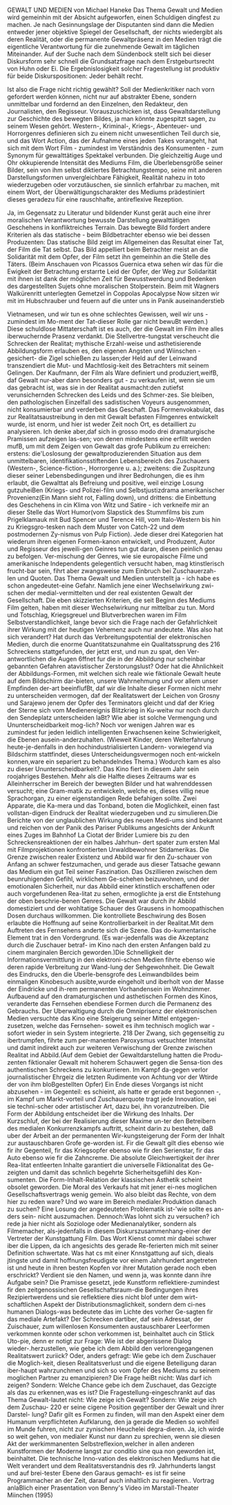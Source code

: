 GEWALT UND MEDIEN
von Michael Haneke
Das Thema Gewalt und Medien wird gemeinhin mit der Absicht aufgeworfen, einen Schuldigen dingfest zu machen. Je nach Gesinnungslage der Disputanten sind dann die Medien entweder jener objektive Spiegel der Gesellschaft, der nichts wiedergibt als deren Realität, oder die permanente Gewaltpräsenz in den Medien trägt die eigentliche Verantwortung für die zunehmende Gewalt im täglichen Miteinander. Auf der Suche nach dem Sündenbock stellt sich bei dieser Diskursform sehr schnell die Grundsatzfrage nach dem Erstgeburtsrecht von Huhn oder Ei. Die Ergebnislosigkeit solcher Fragestellung ist produktiv für beide Diskurspositionen: Jeder behält recht.

Ist also die Frage nicht richtig gewählt? Soll der Medienkritiker nach vorn gefordert werden können, nicht nur auf abstrakter Ebene, sondern unmittelbar und fordernd an den Einzelnen, den Redakteur, den Journalisten, den Regisseur. Vorauszuschicken ist, dass Gewaltdarstellung zur Geschichte des bewegten Bildes, ja man könnte zugespitzt sagen, zu seinem Wesen gehört. Western-, Kriminal-, Kriegs-, Abenteuer- und Horrorgenres definieren sich zu einem nicht unwesentlichen Teil durch sie, und das Wort Action, das der Aufnahme eines jeden Takes vorangeht, hat sich mit dem Wort Film - zumindest im Verständnis des Konsumenten - zum Synonym für gewalttätiges Spektakel verbunden. Die gleichzeitig Auge und Ohr okkupierende Intensität des Mediums Film, die Überlebensgröße seiner Bilder, sein von ihm selbst diktiertes Betrachtungstempo, seine mit anderen Darstellungsformen unvergleichbare Fähigkeit, Realität nahezu in toto wiederzugeben oder vorzutäuschen, sie sinnlich erfahrbar zu machen, mit einem Wort, der Überwältigungscharakter des Mediums prädestiniert dieses geradezu für eine rauschhafte, antireflexive Rezeption.

Ja, im Gegensatz zu Literatur und bildender Kunst gerät auch eine ihrer moralischen Verantwortung bewusste Darstellung gewalttätigen Geschehens in konfliktreiches Terrain. Das bewegte Bild fordert andere Kriterien als das statische - beim Bildbetrachter ebenso wie bei dessen Produzenten: Das statische Bild zeigt im Allgemeinen das Resultat einer Tat, der Film die Tat selbst. Das Bild appelliert beim Betrachter meist an die Solidarität mit dem Opfer, der Film setzt ihn gemeinhin an die Stelle des Täters. (Beim Anschauen von Picassos Guernica etwa sehen wir das für die Ewigkeit der Betrachtung erstarrte Leid der Opfer, der Weg zur Solidarität mit ihnen ist dank der möglichen Zeit für Bewusstwerdung und Bedenken des dargestellten Sujets ohne moralischen Stolperstein. Beim mit Wagners Walkürenritt unterlegten Gemetzel in Coppolas Apocalypse Now sitzen wir mit im Hubschrauber und feuern auf die unter uns in Panik auseinanderstieb


Vietnamesen, und wir tun es ohne schlechtes Gewissen, weil wir uns - zumindest im Mo-ment der Tat-dieser Rolle gar nicht bewuBt werden.)
Diese schuldlose Mittaterschaft ist es auch, der die Gewalt im Film ihre alles iberwuchernde Prasenz verdankt. Die Stellvertre-tungstat verscheucht die Schrecken der Realitat; mythische Erzahl-weise und asthetisierende Abbildungsform erlauben es, den eigenen Angsten und Wiinschen - gesichert- die Zigel schieBen zu lassen;der Held auf der Leinwand transzendiert die Mut- und Machtlosig-keit des Betrachters mit seinem Gelingen.
Der Kaufmann, der Film als Ware definiert und produziert,weifB, daf Gewalt nur-aber dann besonders gut - zu verkaufen ist, wenn sie um das gebracht ist, was sie in der Realitat ausmacht:den zutiefst verunsichernden Schrecken des Leids und des Schmer-zes. Sie bleiben, den pathologischen Einzelfall des sadistischen Voyeurs ausgenommen, nicht konsumierbar und verderben das Geschaft.
Das Formenvokabulat, das zur Realitatsaustreibung in den mit Gewalt befasten Filmgenres entwickelt wurde, ist enorm, und hier ist weder Zeit noch Ort, es detailliert zu analysieren. Ich denke aber,daf sich in grosso modo drei dramaturgische Pramissen aufzeigen las-sen; von denen mindestens eine erfillt werden mufB, um mit dem Zeigen von Gewalt das grofe Publikum zu erreichen:
erstens: die'Loslosung der gewaltproduzierenden Situation aus dem unmittelbaren, identifikationsstiftenden Lebensbereich des Zuschauers (Western-, Science-fiction-, Horrorgenre u. a.);
zweitens: die Zuspitzung dieser seiner Lebensbedingungen und
ihrer Bedrohungen, die es ihm erlaubt, die Gewalttat als Befreiung und positive, weil einzige Losung gutzuheiBen (Kriegs- und Polizei-film und Selbstjustizdrama amerikanischer Provenienz(Ein Mann sieht rot, Falling down), und
drittens: die Einbettung des Geschehens in cin Klima von Witz und Satire - ich verkneife mir an dieser Stelle das Wort Humor(vom Slapstick des Stummfilms bis zum Prigelklamauk mit Bud Spencer und Terence Hill, vom Italo-Western bis hin zu Kriegsgro-tesken nach dem Muster von Catch-22 und dem postmodernen Zy-nismus von Pulp Fiction).
Jede dieser drei Kategorien hat wiederum ihren eigenen Formen-kanon entwickelt, und Produzent, Autor und Regisseur des jeweili-gen Geinres tun gut daran, diesen peinlich genau zu befolgen. Ver-mischung der Genres, wie sie europaische Filme und amerikanische Independents gelegentlich versucht haben, mag ktinstlerisch frucht-bar sein, fihrt aber zwangsweise zum Einbruch bei Zuschauerzah-len und Quoten.
Das Thema Gewalt und Medien unterstellt ja - ich habe es schon angedeutet-eine Gefahr. Namlich jene einer Wechselwirkung zwi-schen der medial-vermittelten und der real existenten Gewalt der Gesellschaft.
Die eben skizzierten Kriterien, die seit Beginn des Mediums Film gelten, haben mit dieser Wechselwirkung nur mittelbar zu tun. Mord und Totschlag, Kriegsgreuel und Blutverbrechen waren im Film Selbstverstandlichkeit, lange bevor sich die Frage nach der Gefahrlichkeit ihrer Wirkung mit der heutigen Vehemenz auch nur andeutete.
Was also hat sich verandert?
Hat durch das Verbreitungspotential der elektronischen Medien,
durch die enorme Quantitatszunahme ein Qualitatssprung des
216
Schreckens stattgefunden, der jetzt erst, und nun zu spat, den Ver-antwortlichen die Augen 6ffnet fur die in der Abbildung nur scheinbar gebannten Gefahren atavistischer Zerstorungslust?
Oder hat die Ahnlichkeit der Abbildungs-Formen, mit welchen sich reale wie fiktionale Gewalt heute auf dem Bildschirm dar-bieten, unsere Wahrnehmung und vor allem unser Empfinden der-art beeinflufBt, daf wir die Inhalte dieser Formen nicht mehr zu unterscheiden vermogen, daf der Realitatswert der Leichen von Grosny und Sarajewo jenem der Opfer des Terminators gleicht und daf der Krieg der Sterne sich vom Medienereignis Blitzkrieg in Ku-weitw nur noch durch den Sendeplatz unterscheiden laBt?
Wie aber ist solche Vermengung und Ununterscheidbarkeit mog-lich? Noch vor wenigen Jahren war es zumindest fur jeden leidlich intelligenten Erwachsenen keine Schwierigkeit, die Ebenen ausein-anderzuhalten. (Wieweit Kinder, deren Welterfahrung heute-je-denfalls in den hochindustrialisierten Landern- vorwiegend via Bildschirm stattfindet, dieses Unterscheidungsvermogen noch ent-wickeln konnen,ware ein separiert zu behandelndes Thema.)
Wodurch kam es also zu dieser Ununterscheidbarkeit?.
Das Kino fiert in diesem Jahr sein roojahriges Bestehen. Mehr als die Halfte dieses Zeitraums war es Alleinherrscher im Bereich der bewegten Bilder und hat wahrenddessen versucht; eine Gram-matik zu entwickeln, welche es, dieses villig neue Sprachorgan, zu einer eigenstandigen Rede befahigen sollte. Zwei Apparate, die Ka-mera und das Tonband, boten die Moglichkeit, einen fast vollstan-digen Eindruck der Realitat wiederzugeben und zu simulieren.Die Berichte von der unglaublichen Wirkung des neuen Medi-ums sind bekannt und reichen von der Panik des Pariser Publikums angesichts der Ankunft eines Zuges im Bahnhof La Ciotat der Brider Lumiere bis zu den Schreckensreaktionen der ein halbes Jahrhun-
dert spater zum ersten Mal mit Filmprojektionen konfrontierten
Urwaldbewohner Stidamerikas.
Die Grenze zwischen realer Existenz und Abbild war fir den Zu-schauer von Anfang an schwer festzumachen, und gerade aus dieser Tatsache gewann das Medium ein gut Teil seiner Faszination. Das Oszillieren zwischen dem beunruhigenden Gefihl, wirklichem Ge-schehen beizuwohnen, und der emotionalen Sicherheit, nur das Abbild einer ktinstlich erschaffenen oder auch vorgefundenen Rea-litat zu sehen, ermoglichte ja erst die Entstehung der oben beschrie-benen Genres. Die Gewalt war durch ihr Abbild domestiziert und der wohltatige Schauer des Grausens in homoopathischen Dosen durchaus willkommen. Die kontrolliete Beschwirung des Bosen erlaubte die Hoffnung auf seine Kontrollierbarkeit in der Realitat.Mit dem Auftreten des Fernsehens anderte sich die Szene. Das do-kumentarische Element trat in den Vordergrund. (Es war-jedenfalls was die Akzeptanz durch die Zuschauer betraf- im Kino nach den ersten Anfangen bald zu cinem marginalen Bercich geworden.)Die Schnelligkeit der Informationsvermittlung in den elektroni-schen Medien fihrte ebenso wie deren rapide Verbreitung zur Wand-lung der Sehgewohnheit. Die Gewalt des Eindrucks, den die Uberle-bensgrofe des Leinwandbildes beim einmaligen Kinobesuch ausibte,wurde eingeholt und iberholt von der Masse der Eindricke und ih-rem permanenten Vorhandensein im Wohnzimmer.
Aufbauend auf den dramaturgischen und asthetischen Formen des Kinos, veranderte das Fernsehen ebendiese Formen durch die Permanenz des Gebrauchs.
Der Uberwaltigung durch die Omniprisenz der elektronischen Medien versuchte das Kino eine Steigerung seiner Mittel entgegen-zusetzen, welche das Fernsehen- soweit es ihm technisch moglich war - sofort wieder in sein System integrierte.
218
Der Zwang, sich gegenseitig zu ibertrumpfen, fihrte zum per-manenten Paroxysmus vetsuchter Intensitat und damit indirekt auch zur weiteren Verwischung der Grenze zwischen Realitat ind Abbild.(Auf dem Gebiet der Gewaltdarstellung hatten die Produ-zenten fiktionaler Gewalt mit hoherem Schauwert gegen die Sensa-tion des authentischen Schreckens zu konkurrieren. Im Kampf da-gegen verlor journalistischer Ehrgeiz die letzten Rudimente von Achtung vor der Wtirde der von ihm bloBgestellten Opfer) Ein Ende dieses Vorgangs ist nicht abzusehen - im Gegenteil: es schieint, als hatte er gerade erst begonnen -, im Kampf um Markt-vorteil und Zuschauerquote tragt jede Innovation, sei sie techni-scher oder artistischer Art, dazu bei, ihn voranzutreiben.
Die Form der Abbildung entscheidet iber die Wirkung des Inhalts. Der Kurzschluf, der bei der Realisierung dieser Maxime un-ter den Betreibern des medialen Konkurrenzkampfs auftritt, scheint darin zu bestehen, daB uber der Arbeit an der permanenten Wir-kungsteigerung der Form der Inhalt zur austauschbaren Grofe ge-worden ist. Fir die Gewalt gilt dies ebenso wie fir ihr Gegenteil, fir das Kriegsopfer ebenso wie fir den Serienstar, fir das Auto ebenso wie fir die Zahncreme. Die absolute Gleichwertigkeit der ihrer Rea-litat entleerten Inhalte garantiert die universelle Fiktionalitat des Ge-zeigten und damit das schnlich begehrte Sicherheitsgefiihl des Kon-sumenten. Die Form-Inhalt-Relation der klassischen Asthetik scheint obsolet geworden. Die Moral des Verkaufs hat mit jener ei-nes moglichen Gesellschaftsvertrags wenig gemein.
Wo also bleibt das Rechte, von dem hier zu reden ware? Und wo
ware im Bereich medialer.Produktion danach zu suchen?
Eine Losung der angedeuteten Problematik ist-'wie sollte es an-
ders sein- nicht auszumachen.
Dennoch:Was lohnt sich zu versuchen?
ich rede ja hier nicht als Soziologe oder Medienanalytiker, sondern als Filmemacher, als-jedenfalls in diesem Diskurszusammenhang-einer der Vertreter der Kunstgattung Film. Das Wort Kienst comnt mir dabei schwer iber die Lippen, da ich angesichts des gerade Re-ferierten mich mit seiner Definition schwertate. Was hat cs mit einer Knnstgattung auf sich, dieals jtingste und damit hoffnungsfreudigste vor einem Jahrhundert angetreten ist und heute in ihren besten Kopfen vor ihrer Mutation gerade noch eben erschrickt? Verdient sie den Namen, und wenn ja, was konnte dann ihre Aufgabe sein?
Die Pramisse gesetzt, jede Kunstform reflektiere-zumindest fir den zeitgenossischen Gesellschaftsraum-die Bedingungen ihres Rezipiertwerdens und sie reflektiere dies nicht blof unter dem wirt-schaftlichen Aspekt der Distributionsmaglichkeit, sondern dem ci-nes humanen Dialogs-was bedeutete das im Lichte des vorher Ge-sagten fir das mediale Artefakt?
Der Schrecken dartiber, daf sein Adressat, der Zuischauer, zum willenlosen Konsumenten austauschbarer Leerformen verkommen konnte oder schon verkommen ist, beinhaltet auch cin Stlick Uto-pie, denn er notigt zur Frage: Wie ist der abgerissene Dialog wieder-.herzustellen, wie gebe ich dem Abbild den verlorengegangenen Realitatswert zuriick?
Oder, anders gefragt: Wie gebe ich dem Zuschauer die Moglich-keit, diesen Realitatsverlust und die eigene Beteiligung daran iber-haupt wahrzunchmen und sich so vom Opfer des Mediums zu seinem moglichen Partner zu emanzipieren?
Die Frage heiBt nicht: Was darf ich zeigen? Sondern: Welche Chance gebe ich dem Zuschauet, das Gezcigte als das zu erkennen,was es ist?
Die Fragestellung-eingeschrankt auf das Thema Gewalt-lautet
nicht: Wie zeige ich Gewalt? Sondern: Wie zeige ich dem Zuschau-
220
er seine cigene Position gegentiber der Gewalt und ihrer Darstel-
lung?
Dafir gilt es Formen zu finden, will man den Aspekt einer dem Humanum verpflichteten Aufklarung, den ja gerade die Medien so wohlfeil im Munde fuhren, nicht zur zynischen Heuchelei degra-dieren.
Ja, ich wirde so weit gehen, von medialer Kunst nur dann zu sprechien, wenn sie diesen Akt der werkimmanenten Selbstreflexion,welcher in allen anderen Kunstformen der Moderne langst zur conditio sine qua non geworden ist, beinhaltet. Die technische Inno-vation des elektronischen Mediums hat die Welt verandert und dem Realitatsverstandnis des r9. Jahrhunderts langst und auf brei-tester Ebene den Garaus gemacht- es ist fir seine Programmacher an der Zeit, darauf auch inhaltlich zu reagieren..
Vortrag anlaBlich einer Prasentation von Benny's Video im Marstall-Theater
Miinchen (1995)